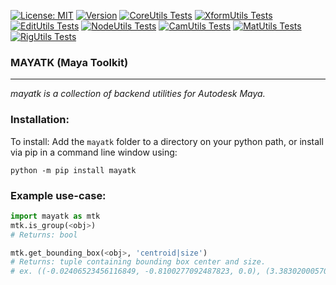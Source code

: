 [![License: MIT](https://img.shields.io/badge/License-MIT-blue.svg)](https://opensource.org/licenses/MIT)
[![Version](https://img.shields.io/badge/Version-0.9.26-blue.svg)](https://pypi.org/project/mayatk/)
[![CoreUtils Tests](https://img.shields.io/badge/CoreUtils-Passing-brightgreen.svg)](../test/core_utils_test.py#CoreUtilsTest)
[![XformUtils Tests](https://img.shields.io/badge/XformUtils-Passing-brightgreen.svg)](../test/xform_utils_test.py#XformUtilsTest)
[![EditUtils Tests](https://img.shields.io/badge/EditUtils-Passing-brightgreen.svg)](../test/edit_utils_test.py#EditUtilsTest)
[![NodeUtils Tests](https://img.shields.io/badge/NodeUtils-Passing-brightgreen.svg)](../test/edit_utils_test.py#NodeUtilsTest)
[![CamUtils Tests](https://img.shields.io/badge/CamUtils-Passing-brightgreen.svg)](../test/cam_utils_test.py#CamUtilsTest)
[![MatUtils Tests](https://img.shields.io/badge/MatUtils-Passing-brightgreen.svg)](../test/mat_utils_test.py#MatUtilsTest)
[![RigUtils Tests](https://img.shields.io/badge/RigUtils-Passing-brightgreen.svg)](../test/rig_utils_test.py#RigUtilsTest)

### MAYATK (Maya Toolkit)

---
<!-- short_description_start -->
*mayatk is a collection of backend utilities for Autodesk Maya.*
<!-- short_description_end -->

### Installation:

To install:
Add the `mayatk` folder to a directory on your python path, or
install via pip in a command line window using:
```
python -m pip install mayatk
```

### Example use-case:
```python
import mayatk as mtk
mtk.is_group(<obj>)
# Returns: bool

mtk.get_bounding_box(<obj>, 'centroid|size')
# Returns: tuple containing bounding box center and size.
# ex. ((-0.02406523456116849, -0.8100277092487823, 0.0), (3.3830200057098523, 4.0155477063595555, 3.40770764056194))
```
